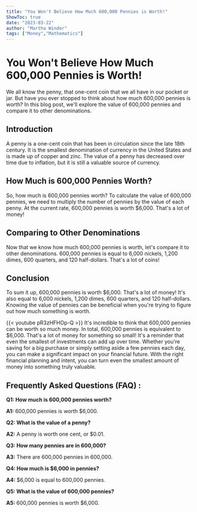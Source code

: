```yaml
---
title: "You Won't Believe How Much 600,000 Pennies is Worth!"
ShowToc: true 
date: "2023-03-22"
author: "Martha Winder" 
tags: ["Money","Mathematics"]
---
```

# You Won't Believe How Much 600,000 Pennies is Worth!

We all know the penny, that one-cent coin that we all have in our pocket or jar. But have you ever stopped to think about how much 600,000 pennies is worth? In this blog post, we'll explore the value of 600,000 pennies and compare it to other denominations.

## Introduction

A penny is a one-cent coin that has been in circulation since the late 18th century. It is the smallest denomination of currency in the United States and is made up of copper and zinc. The value of a penny has decreased over time due to inflation, but it is still a valuable source of currency.

## How Much is 600,000 Pennies Worth?

So, how much is 600,000 pennies worth? To calculate the value of 600,000 pennies, we need to multiply the number of pennies by the value of each penny. At the current rate, 600,000 pennies is worth $6,000. That's a lot of money!

## Comparing to Other Denominations

Now that we know how much 600,000 pennies is worth, let's compare it to other denominations. 600,000 pennies is equal to 6,000 nickels, 1,200 dimes, 600 quarters, and 120 half-dollars. That's a lot of coins!

## Conclusion

To sum it up, 600,000 pennies is worth $6,000. That's a lot of money! It's also equal to 6,000 nickels, 1,200 dimes, 600 quarters, and 120 half-dollars. Knowing the value of pennies can be beneficial when you're trying to figure out how much something is worth.

{{< youtube pR3zHFHOp-Q >}} 
It's incredible to think that 600,000 pennies can be worth so much money. In total, 600,000 pennies is equivalent to $6,000. That's a lot of money for something so small! It's a reminder that even the smallest of investments can add up over time. Whether you're saving for a big purchase or simply setting aside a few pennies each day, you can make a significant impact on your financial future. With the right financial planning and intent, you can turn even the smallest amount of money into something truly valuable.

## Frequently Asked Questions (FAQ) :
**Q1: How much is 600,000 pennies worth?**

**A1:** 600,000 pennies is worth $6,000.

**Q2: What is the value of a penny?**

**A2:** A penny is worth one cent, or $0.01.

**Q3: How many pennies are in 600,000?**

**A3:** There are 600,000 pennies in 600,000.

**Q4: How much is $6,000 in pennies?**

**A4:** $6,000 is equal to 600,000 pennies.

**Q5: What is the value of 600,000 pennies?**

**A5:** 600,000 pennies is worth $6,000.





